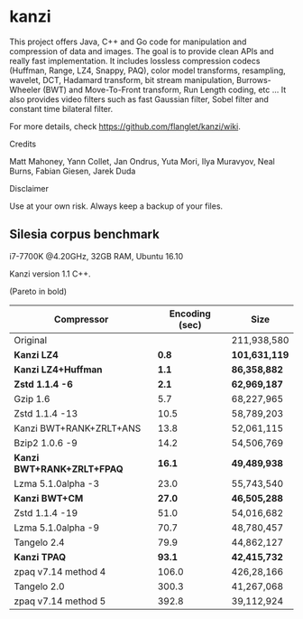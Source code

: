 kanzi
=====


This project offers Java, C++ and Go code for manipulation and compression of data and images.
The goal is to provide clean APIs and really fast implementation.
It includes lossless compression codecs (Huffman, Range, LZ4, Snappy, PAQ), color model transforms, resampling, wavelet, DCT, Hadamard transform, bit stream manipulation, Burrows-Wheeler (BWT) and Move-To-Front transform, Run Length coding, etc ...
It also provides video filters such as fast Gaussian filter, Sobel filter and constant time bilateral filter.


For more details, check https://github.com/flanglet/kanzi/wiki.

Credits

Matt Mahoney,
Yann Collet,
Jan Ondrus,
Yuta Mori,
Ilya Muravyov,
Neal Burns,
Fabian Giesen,
Jarek Duda

Disclaimer

Use at your own risk. Always keep a backup of your files.



Silesia corpus benchmark
-------------------------

i7-7700K @4.20GHz, 32GB RAM, Ubuntu 16.10

Kanzi version 1.1 C++.

(Pareto in bold)

|        Compressor           | Encoding (sec)  |    Size          |
|-----------------------------|-----------------|------------------|
|Original     	              |                 |   211,938,580    |	
|**Kanzi LZ4**	              |    **0.8**      | **101,631,119**  |	
|**Kanzi LZ4+Huffman**        |  	  **1.1** 	  |  **86,358,882**  |
|**Zstd 1.1.4 -6**	          | 	  **2.1**     |  **62,969,187**  | 
|Gzip 1.6	                    |       5.7    	  |    68,227,965    |        
|Zstd 1.1.4 -13               |	     10.5       |    58,789,203    |
|Kanzi BWT+RANK+ZRLT+ANS      |	     13.8	      |    52,061,115    |
|Bzip2 1.0.6 -9	              |      14.2       |    54,506,769	   |
|**Kanzi BWT+RANK+ZRLT+FPAQ** |    **16.1**     |  **49,489,938**  |
|Lzma 5.1.0alpha -3	          |      23.0	      |    55,743,540    |
|**Kanzi BWT+CM**	            |     **27.0**    |  **46,505,288**  |
|Zstd 1.1.4 -19	              |       51.0      |    54,016,682    |
|Lzma 5.1.0alpha -9           |       70.7	    |    48,780,457    |
|Tangelo 2.4	                |       79.9      |    44,862,127    |
|**Kanzi TPAQ**               |     **93.1**	  |  **42,415,732**  |
|zpaq v7.14 method 4          |      106.0	    |    426,28,166    |
|Tangelo 2.0	                |      300.3    	|    41,267,068    |
|zpaq v7.14 method 5          |	     392.8	    |    39,112,924    |
